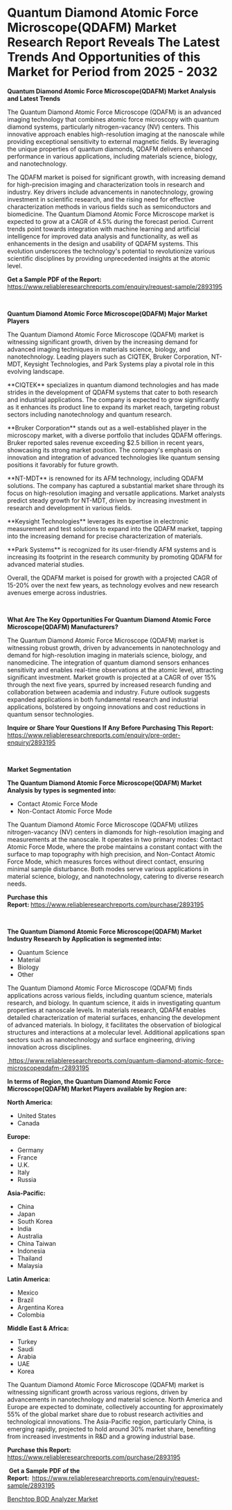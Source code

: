 <p><h1>Quantum Diamond Atomic Force Microscope(QDAFM) Market Research Report Reveals The Latest Trends And Opportunities of this Market for Period from 2025 - 2032</h1></p><p><strong>Quantum Diamond Atomic Force Microscope(QDAFM) Market Analysis and Latest Trends</strong></p>
<p><p>The Quantum Diamond Atomic Force Microscope (QDAFM) is an advanced imaging technology that combines atomic force microscopy with quantum diamond systems, particularly nitrogen-vacancy (NV) centers. This innovative approach enables high-resolution imaging at the nanoscale while providing exceptional sensitivity to external magnetic fields. By leveraging the unique properties of quantum diamonds, QDAFM delivers enhanced performance in various applications, including materials science, biology, and nanotechnology.</p><p>The QDAFM market is poised for significant growth, with increasing demand for high-precision imaging and characterization tools in research and industry. Key drivers include advancements in nanotechnology, growing investment in scientific research, and the rising need for effective characterization methods in various fields such as semiconductors and biomedicine. The Quantum Diamond Atomic Force Microscope market is expected to grow at a CAGR of 4.5% during the forecast period. Current trends point towards integration with machine learning and artificial intelligence for improved data analysis and functionality, as well as enhancements in the design and usability of QDAFM systems. This evolution underscores the technology's potential to revolutionize various scientific disciplines by providing unprecedented insights at the atomic level.</p></p>
<p><strong>Get a Sample PDF of the Report:&nbsp;</strong> <a href="https://www.reliableresearchreports.com/enquiry/request-sample/2893195?utm_campaign=2030&utm_medium=2&utm_source=Github&utm_content=ia&utm_term=15032025&utm_id=quantum-diamond-atomic-force-microscopeqdafm">https://www.reliableresearchreports.com/enquiry/request-sample/2893195</a></p>
<p>&nbsp;</p>
<p><strong>Quantum Diamond Atomic Force Microscope(QDAFM) Major Market Players</strong></p>
<p><p>The Quantum Diamond Atomic Force Microscope (QDAFM) market is witnessing significant growth, driven by the increasing demand for advanced imaging techniques in materials science, biology, and nanotechnology. Leading players such as CIQTEK, Bruker Corporation, NT-MDT, Keysight Technologies, and Park Systems play a pivotal role in this evolving landscape.</p><p>**CIQTEK** specializes in quantum diamond technologies and has made strides in the development of QDAFM systems that cater to both research and industrial applications. The company is expected to grow significantly as it enhances its product line to expand its market reach, targeting robust sectors including nanotechnology and quantum research.</p><p>**Bruker Corporation** stands out as a well-established player in the microscopy market, with a diverse portfolio that includes QDAFM offerings. Bruker reported sales revenue exceeding $2.5 billion in recent years, showcasing its strong market position. The company's emphasis on innovation and integration of advanced technologies like quantum sensing positions it favorably for future growth.</p><p>**NT-MDT** is renowned for its AFM technology, including QDAFM solutions. The company has captured a substantial market share through its focus on high-resolution imaging and versatile applications. Market analysts predict steady growth for NT-MDT, driven by increasing investment in research and development in various fields.</p><p>**Keysight Technologies** leverages its expertise in electronic measurement and test solutions to expand into the QDAFM market, tapping into the increasing demand for precise characterization of materials. </p><p>**Park Systems** is recognized for its user-friendly AFM systems and is increasing its footprint in the research community by promoting QDAFM for advanced material studies. </p><p>Overall, the QDAFM market is poised for growth with a projected CAGR of 15-20% over the next few years, as technology evolves and new research avenues emerge across industries.</p></p>
<p>&nbsp;</p>
<p><strong>What Are The Key Opportunities For Quantum Diamond Atomic Force Microscope(QDAFM) Manufacturers?</strong></p>
<p><p>The Quantum Diamond Atomic Force Microscope (QDAFM) market is witnessing robust growth, driven by advancements in nanotechnology and demand for high-resolution imaging in materials science, biology, and nanomedicine. The integration of quantum diamond sensors enhances sensitivity and enables real-time observations at the atomic level, attracting significant investment. Market growth is projected at a CAGR of over 15% through the next five years, spurred by increased research funding and collaboration between academia and industry. Future outlook suggests expanded applications in both fundamental research and industrial applications, bolstered by ongoing innovations and cost reductions in quantum sensor technologies.</p></p>
<p><strong>Inquire or Share Your Questions If Any Before Purchasing This Report:</strong> <a href="https://www.reliableresearchreports.com/enquiry/pre-order-enquiry/2893195?utm_campaign=2030&utm_medium=2&utm_source=Github&utm_content=ia&utm_term=15032025&utm_id=quantum-diamond-atomic-force-microscopeqdafm">https://www.reliableresearchreports.com/enquiry/pre-order-enquiry/2893195</a></p>
<p>&nbsp;</p>
<p><strong>Market Segmentation</strong></p>
<p><strong>The Quantum Diamond Atomic Force Microscope(QDAFM) Market Analysis by types is segmented into:</strong></p>
<p><ul><li>Contact Atomic Force Mode</li><li>Non-Contact Atomic Force Mode</li></ul></p>
<p><p>The Quantum Diamond Atomic Force Microscope (QDAFM) utilizes nitrogen-vacancy (NV) centers in diamonds for high-resolution imaging and measurements at the nanoscale. It operates in two primary modes: Contact Atomic Force Mode, where the probe maintains a constant contact with the surface to map topography with high precision, and Non-Contact Atomic Force Mode, which measures forces without direct contact, ensuring minimal sample disturbance. Both modes serve various applications in material science, biology, and nanotechnology, catering to diverse research needs.</p></p>
<p><strong>Purchase this Report:&nbsp;</strong><a href="https://www.reliableresearchreports.com/purchase/2893195?utm_campaign=2030&utm_medium=2&utm_source=Github&utm_content=ia&utm_term=15032025&utm_id=quantum-diamond-atomic-force-microscopeqdafm">https://www.reliableresearchreports.com/purchase/2893195</a></p>
<p>&nbsp;</p>
<p><strong>The Quantum Diamond Atomic Force Microscope(QDAFM) Market Industry Research by Application is segmented into:</strong></p>
<p><ul><li>Quantum Science</li><li>Material</li><li>Biology</li><li>Other</li></ul></p>
<p><p>The Quantum Diamond Atomic Force Microscope (QDAFM) finds applications across various fields, including quantum science, materials research, and biology. In quantum science, it aids in investigating quantum properties at nanoscale levels. In materials research, QDAFM enables detailed characterization of material surfaces, enhancing the development of advanced materials. In biology, it facilitates the observation of biological structures and interactions at a molecular level. Additional applications span sectors such as nanotechnology and surface engineering, driving innovation across disciplines.</p></p>
<p><a href="https://www.reliableresearchreports.com/quantum-diamond-atomic-force-microscopeqdafm-r2893195?utm_campaign=2030&utm_medium=2&utm_source=Github&utm_content=ia&utm_term=15032025&utm_id=quantum-diamond-atomic-force-microscopeqdafm">&nbsp;https://www.reliableresearchreports.com/quantum-diamond-atomic-force-microscopeqdafm-r2893195</a></p>
<p><strong>In terms of Region, the Quantum Diamond Atomic Force Microscope(QDAFM) Market Players available by Region are:</strong></p>
<p>
    <p> <strong> North America: </strong>
        <ul>
            <li>United States</li>
            <li>Canada</li>
        </ul>
        </p> 
    <p> <strong> Europe: </strong>
        <ul>
            <li>Germany</li>
            <li>France</li>
            <li>U.K.</li>
            <li>Italy</li>
            <li>Russia</li>
        </ul>
        </p> 
    <p> <strong> Asia-Pacific: </strong>
        <ul>
            <li>China</li>
            <li>Japan</li>
            <li>South Korea</li>
            <li>India</li>
            <li>Australia</li>
            <li>China Taiwan</li>
            <li>Indonesia</li>
            <li>Thailand</li>
            <li>Malaysia</li>
        </ul>
        </p> 
    <p> <strong> Latin America: </strong>
        <ul>
            <li>Mexico</li>
            <li>Brazil</li>
            <li>Argentina Korea</li>
            <li>Colombia</li>
        </ul>
        </p> 
    <p> <strong> Middle East & Africa: </strong>
        <ul>
            <li>Turkey</li>
            <li>Saudi</li>
            <li>Arabia</li>
            <li>UAE</li>
            <li>Korea</li>
        </ul>
    </p>
    </p>
<p><p>The Quantum Diamond Atomic Force Microscope (QDAFM) market is witnessing significant growth across various regions, driven by advancements in nanotechnology and material science. North America and Europe are expected to dominate, collectively accounting for approximately 55% of the global market share due to robust research activities and technological innovations. The Asia-Pacific region, particularly China, is emerging rapidly, projected to hold around 30% market share, benefiting from increased investments in R&D and a growing industrial base.</p></p>
<p><strong>Purchase this Report: </strong><a href="https://www.reliableresearchreports.com/purchase/2893195?utm_campaign=2030&utm_medium=2&utm_source=Github&utm_content=ia&utm_term=15032025&utm_id=quantum-diamond-atomic-force-microscopeqdafm">https://www.reliableresearchreports.com/purchase/2893195</a></p>
<p>&nbsp;<strong>Get a Sample PDF of the Report:&nbsp;&nbsp;</strong><a href="https://www.reliableresearchreports.com/enquiry/request-sample/2893195?utm_campaign=2030&utm_medium=2&utm_source=Github&utm_content=ia&utm_term=15032025&utm_id=quantum-diamond-atomic-force-microscopeqdafm">https://www.reliableresearchreports.com/enquiry/request-sample/2893195</a></p>
<p><strong></strong></p>
<p><p><a href="https://github.com/NargisHussain432/Market-Research-Report-List-1/blob/main/benchtop-bod-analyzer-market.md?utm_campaign=2030&utm_medium=2&utm_source=Github&utm_content=ia&utm_term=15032025&utm_id=quantum-diamond-atomic-force-microscopeqdafm">Benchtop BOD Analyzer Market</a></p></p>